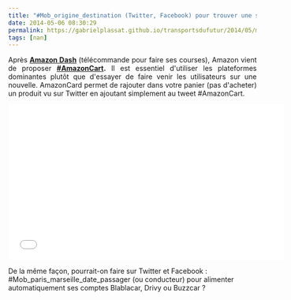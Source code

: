 ```yaml
---
title: "#Mob_origine_destination (Twitter, Facebook) pour trouver une solution de mobilité"
date: 2014-05-06 08:30:29
permalink: https://gabrielplassat.github.io/transportsdufutur/2014/05/mob_origine_destination-twitter-facebook-pour-trouver-une-solution-de-mobilite.html
tags: [nan]
---
```


<p style="text-align: justify;">Après <a href="http://www.01net.com/editorial/617672/amazon-dash-la-telecommande-d-amazon-pour-faire-ses-courses/" target="_blank"><strong>Amazon Dash</strong></a> (télécommande pour faire ses courses), Amazon vient de proposer <strong><a href="http://www.01net.com/editorial/619262/avec-amazoncart-remplissez-votre-panier-amazon-directement-sur-twitter/" target="_blank">#AmazonCart</a>.</strong> Il est essentiel d'utiliser les plateformes dominantes plutôt que d'essayer de faire venir les utilisateurs sur une nouvelle. AmazonCard permet de rajouter dans votre panier (pas d'acheter) un produit vu sur Twitter en ajoutant simplement au tweet #AmazonCart. </p> <p style="text-align: justify;"><iframe allowfullscreen="" frameborder="0" height="315" src="//www.youtube.com/embed/iAm6pa9hPKA?rel=0" width="560"></iframe></p> <p>De la même façon, pourrait-on faire sur Twitter et Facebook : #Mob_paris_marseille_date_passager (ou conducteur) pour alimenter automatiquement ses comptes Blablacar, Drivy ou Buzzcar ? </p>
